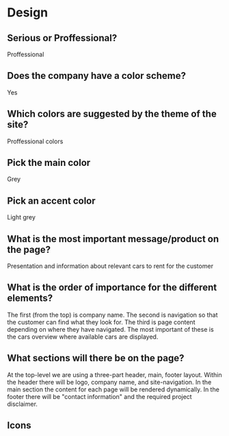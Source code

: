 # Design 

## Serious or Proffessional?
Proffessional

## Does the company have a color scheme?
Yes

## Which colors are suggested by the theme of the site?
Proffessional colors

## Pick the main color
Grey

## Pick an accent color
Light grey

## What is the most important message/product on the page?
Presentation and information about relevant cars to rent for the customer

## What is the order of importance for the different elements?
The first (from the top) is company name.
The second is navigation so that the customer can find what they look for.
The third is page content depending on where they have navigated.
The most important of these is the cars overview where available cars are displayed.

## What sections will there be on the page?
At the top-level we are using a three-part header, main, footer layout.
Within the header there will be logo, company name, and site-navigation.
In the main section the content for each page will be rendered dynamically.
In the footer there will be "contact information" and the required project disclaimer.

## Icons
